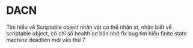 # DACN
Tìm hiểu về Scriptable object
nhân vật có thể nhận st, nhận biết về scriptable object, có chỉ số health cơ bản
nhớ fix bug
tìm hiểu finite state machine
deadlien mới vào thứ 7
